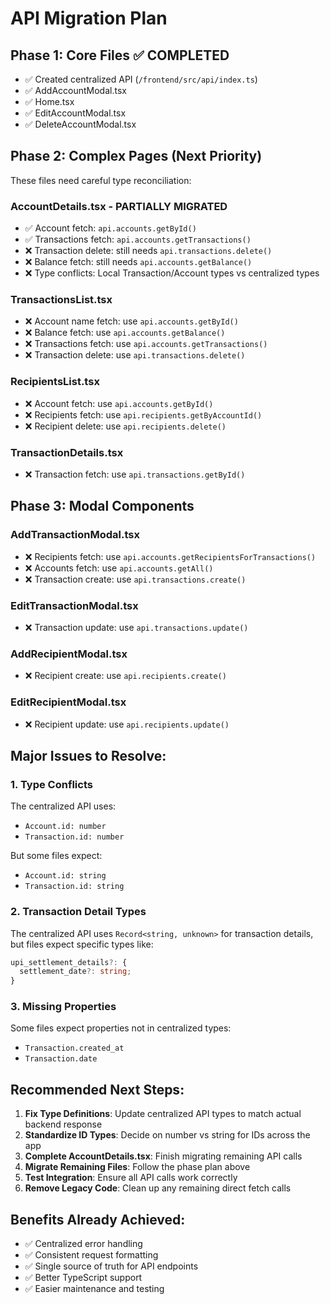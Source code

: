 # API Migration Plan

## Phase 1: Core Files ✅ COMPLETED
- ✅ Created centralized API (`/frontend/src/api/index.ts`)
- ✅ AddAccountModal.tsx
- ✅ Home.tsx  
- ✅ EditAccountModal.tsx
- ✅ DeleteAccountModal.tsx

## Phase 2: Complex Pages (Next Priority)
These files need careful type reconciliation:

### AccountDetails.tsx - PARTIALLY MIGRATED
- ✅ Account fetch: `api.accounts.getById()`
- ✅ Transactions fetch: `api.accounts.getTransactions()`
- ❌ Transaction delete: still needs `api.transactions.delete()`
- ❌ Balance fetch: still needs `api.accounts.getBalance()`
- ❌ Type conflicts: Local Transaction/Account types vs centralized types

### TransactionsList.tsx
- ❌ Account name fetch: use `api.accounts.getById()`
- ❌ Balance fetch: use `api.accounts.getBalance()`
- ❌ Transactions fetch: use `api.accounts.getTransactions()`
- ❌ Transaction delete: use `api.transactions.delete()`

### RecipientsList.tsx
- ❌ Account fetch: use `api.accounts.getById()`
- ❌ Recipients fetch: use `api.recipients.getByAccountId()`
- ❌ Recipient delete: use `api.recipients.delete()`

### TransactionDetails.tsx
- ❌ Transaction fetch: use `api.transactions.getById()`

## Phase 3: Modal Components
### AddTransactionModal.tsx
- ❌ Recipients fetch: use `api.accounts.getRecipientsForTransactions()`
- ❌ Accounts fetch: use `api.accounts.getAll()`
- ❌ Transaction create: use `api.transactions.create()`

### EditTransactionModal.tsx
- ❌ Transaction update: use `api.transactions.update()`

### AddRecipientModal.tsx
- ❌ Recipient create: use `api.recipients.create()`

### EditRecipientModal.tsx
- ❌ Recipient update: use `api.recipients.update()`

## Major Issues to Resolve:

### 1. Type Conflicts
The centralized API uses:
- `Account.id: number`
- `Transaction.id: number`

But some files expect:
- `Account.id: string` 
- `Transaction.id: string`

### 2. Transaction Detail Types
The centralized API uses `Record<string, unknown>` for transaction details, but files expect specific types like:
```typescript
upi_settlement_details?: {
  settlement_date?: string;
}
```

### 3. Missing Properties
Some files expect properties not in centralized types:
- `Transaction.created_at`
- `Transaction.date`

## Recommended Next Steps:

1. **Fix Type Definitions**: Update centralized API types to match actual backend response
2. **Standardize ID Types**: Decide on number vs string for IDs across the app
3. **Complete AccountDetails.tsx**: Finish migrating remaining API calls
4. **Migrate Remaining Files**: Follow the phase plan above
5. **Test Integration**: Ensure all API calls work correctly
6. **Remove Legacy Code**: Clean up any remaining direct fetch calls

## Benefits Already Achieved:
- ✅ Centralized error handling
- ✅ Consistent request formatting
- ✅ Single source of truth for API endpoints
- ✅ Better TypeScript support
- ✅ Easier maintenance and testing
